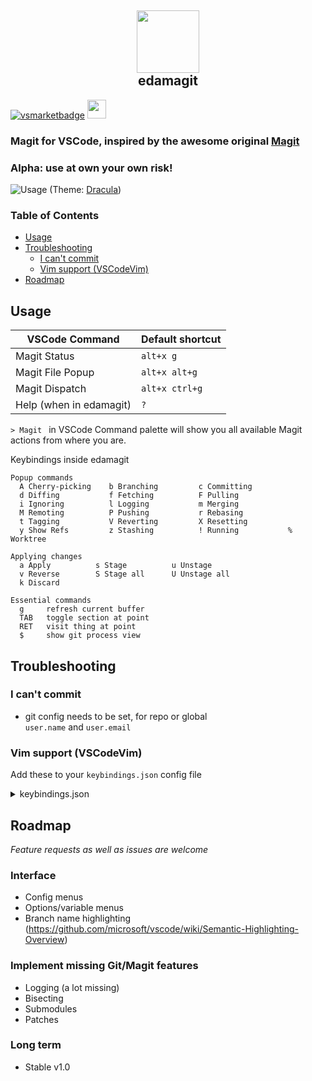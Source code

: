 <div align="center"><h2><img src="https://github.com/kahole/edamagit/raw/master/images/magit_logo.png" height="100"><br/>edamagit</h2>
</div>

[![vsmarketbadge](https://vsmarketplacebadge.apphb.com/version-short/kahole.magit.svg)](https://marketplace.visualstudio.com/items?itemName=kahole.magit)
<a href="https://www.buymeacoffee.com/kahole" target="_blank"><img src="https://cdn.buymeacoffee.com/buttons/default-orange.png" height="30"></a>

### Magit for VSCode, inspired by the awesome original [Magit](https://magit.vc/)

### **Alpha**: use at own your own risk!

![Usage](https://github.com/kahole/edamagit/raw/294aec866fbbd3a10b3d628af92823531793a244/magit_commit_demo.gif)
(Theme: [Dracula](https://draculatheme.com/))

### Table of Contents

- [Usage](#usage)
- [Troubleshooting](#troubleshooting)
  * [I can't commit](#i-cant-commit)
  * [Vim support (VSCodeVim)](#vim-support-vscodevim)
- [Roadmap](#roadmap)

## Usage

| VSCode Command      | Default shortcut |
|---------------------|------------------|
| Magit Status        |   `alt+x g`      |
| Magit File Popup    |   `alt+x alt+g`    |
| Magit Dispatch      |   `alt+x ctrl+g`    |
| Help (when in edamagit)| `?` |

`> Magit ` in VSCode Command palette will show you all available Magit actions from where you are.


Keybindings inside edamagit
```
Popup commands
  A Cherry-picking    b Branching         c Committing
  d Diffing           f Fetching          F Pulling
  i Ignoring          l Logging           m Merging
  M Remoting          P Pushing           r Rebasing
  t Tagging           V Reverting         X Resetting
  y Show Refs         z Stashing          ! Running           % Worktree
 
Applying changes
  a Apply          s Stage          u Unstage
  v Reverse        S Stage all      U Unstage all
  k Discard
  
Essential commands
  g     refresh current buffer
  TAB   toggle section at point
  RET   visit thing at point
  $     show git process view
```

## Troubleshooting
### I can't commit
- git config needs to be set, for repo or global  
`user.name` and `user.email`

### Vim support (VSCodeVim)

Add these to your `keybindings.json` config file
<details>
  <summary>keybindings.json</summary>
  
  ```json
    {
      "key": "tab",
      "command": "extension.vim_tab",
      "when": "editorFocus && vim.active && !inDebugRepl && vim.mode != 'Insert' && !editorLangId == 'magit'"
    },
    {
      "key": "tab",
      "command": "-extension.vim_tab",
      "when": "editorFocus && vim.active && !inDebugRepl && vim.mode != 'Insert'"
    },
    {
      "key": "o",
      "command": "magit.discard-at-point",
      "when": "editorTextFocus && editorLangId == 'magit'"
    },
    {
      "key": "k",
      "command": "-magit.discard-at-point",
      "when": "editorTextFocus && editorLangId == 'magit'"
    },
    {
      "key": "n",
      "command": "magit.reverse-at-point",
      "when": "editorTextFocus && editorLangId == 'magit'"
    },
    {
      "key": "v",
      "command": "-magit.reverse-at-point",
      "when": "editorTextFocus && editorLangId == 'magit'"
    }
    {
      "key": "shift+n",
      "command": "magit.reverting",
      "when": "editorTextFocus && editorLangId == 'magit'"
    },
    {
      "key": "shift+v",
      "command": "-magit.reverting",
      "when": "editorTextFocus && editorLangId == 'magit'"
    }
  ```
</details>

## Roadmap

_Feature requests as well as issues are welcome_

### Interface
- Config menus
- Options/variable menus
- Branch name highlighting     
     (https://github.com/microsoft/vscode/wiki/Semantic-Highlighting-Overview)

### Implement missing Git/Magit features
  - Logging (a lot missing)
  - Bisecting
  - Submodules
  - Patches

### Long term
- Stable v1.0

